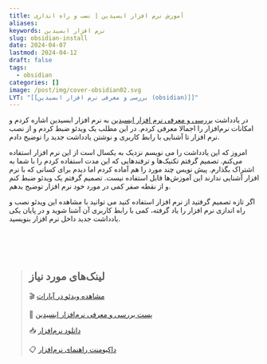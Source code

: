 ```yaml
---
title: آموزش نرم افزار ابسیدین | نصب و راه اندازی
aliases: 
keywords: نرم افزار ابسیدین
slug: obsidian-install
date: 2024-04-07
lastmod: 2024-04-12
draft: false
tags:
  - obsidian
categories: []
image: /post/img/cover-obsidian02.svg
LYT: "[[بررسی و معرفی نرم افزار ابسیدین (obsidian)]]"
---
```

در یادداشت [بررسی و معرفی نرم افزار ابسیدین](https://ifard.ir/obsidian-review/) به نرم افزار ابسیدین اشاره کردم و امکانات نرم‌افزار را اجمالا معرفی کردم. در این مطلب یک ویدئو ضبط کردم و از نصب نرم افزار تا آشنایی با رابط کاربری و نوشتن یادداشت جدید را توضیح دادم.

امروز که این یادداشت را می نویسم نزدیک به یکسال است از این نرم افزار استفاده می‌کنم. تصمیم گرفتم تکنیک‌ها و ترفندهایی که این مدت استفاده کردم را با شما به اشتراک بگذارم. پیش نویس چند مورد را هم آماده کردم اما دیدم برای کسانی که با نرم افزار آشنایی ندارند این آموزش‌ها قابل استفاده نیست. تصمیم گرفتم یک ویدئو ضبط کنم و از نقطه صفر کمی در مورد خود نرم افزار توضیح بدهم.

اگر تازه تصمیم گرفتید از نرم افزار استفاده کنید می توانید با مشاهده این ویدئو نصب و راه اندازی نرم افزار را یاد گرفته، کمی با رابط کاربری آن آشنا شوید و در پایان یکی یادداشت جدید داخل نرم افزار بنویسید.
<br/>
<br/>


<div id="87208167117"><script type="text/JavaScript" src="https://www.aparat.com/embed/LJuMz?data[rnddiv]=87208167117&data[responsive]=yes"></script></div>

<br/>
<br/>

> ## لینک‌های مورد نیاز
> 
> 🎬 [مشاهده ویدئو در آپارات](https://www.aparat.com/v/LJuMz)
> 
> 📄 [پست بررسی و معرفی نرم‌افزار ابسیدین](https://ifard.ir/obsidian-review)
> 
> 📥 [دانلود نرم‌افزار ](https://obsidian.md/download)
> 
> 📋 [داکیومنت راهنمای نرم‌افزار](https://help.obsidian.md/)

